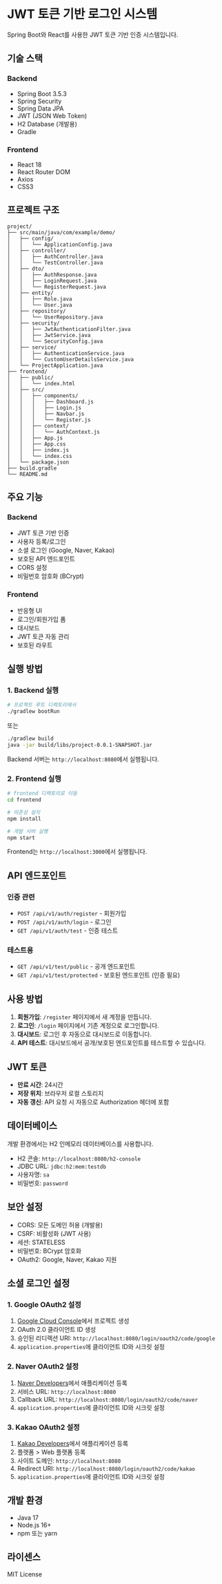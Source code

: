 # JWT 토큰 기반 로그인 시스템

Spring Boot와 React를 사용한 JWT 토큰 기반 인증 시스템입니다.

## 기술 스택

### Backend
- Spring Boot 3.5.3
- Spring Security
- Spring Data JPA
- JWT (JSON Web Token)
- H2 Database (개발용)
- Gradle

### Frontend
- React 18
- React Router DOM
- Axios
- CSS3

## 프로젝트 구조

```
project/
├── src/main/java/com/example/demo/
│   ├── config/
│   │   └── ApplicationConfig.java
│   ├── controller/
│   │   ├── AuthController.java
│   │   └── TestController.java
│   ├── dto/
│   │   ├── AuthResponse.java
│   │   ├── LoginRequest.java
│   │   └── RegisterRequest.java
│   ├── entity/
│   │   ├── Role.java
│   │   └── User.java
│   ├── repository/
│   │   └── UserRepository.java
│   ├── security/
│   │   ├── JwtAuthenticationFilter.java
│   │   ├── JwtService.java
│   │   └── SecurityConfig.java
│   ├── service/
│   │   ├── AuthenticationService.java
│   │   └── CustomUserDetailsService.java
│   └── ProjectApplication.java
├── frontend/
│   ├── public/
│   │   └── index.html
│   ├── src/
│   │   ├── components/
│   │   │   ├── Dashboard.js
│   │   │   ├── Login.js
│   │   │   ├── Navbar.js
│   │   │   └── Register.js
│   │   ├── context/
│   │   │   └── AuthContext.js
│   │   ├── App.js
│   │   ├── App.css
│   │   ├── index.js
│   │   └── index.css
│   └── package.json
├── build.gradle
└── README.md
```

## 주요 기능

### Backend
- JWT 토큰 기반 인증
- 사용자 등록/로그인
- 소셜 로그인 (Google, Naver, Kakao)
- 보호된 API 엔드포인트
- CORS 설정
- 비밀번호 암호화 (BCrypt)

### Frontend
- 반응형 UI
- 로그인/회원가입 폼
- 대시보드
- JWT 토큰 자동 관리
- 보호된 라우트

## 실행 방법

### 1. Backend 실행

```bash
# 프로젝트 루트 디렉토리에서
./gradlew bootRun
```

또는

```bash
./gradlew build
java -jar build/libs/project-0.0.1-SNAPSHOT.jar
```

Backend 서버는 `http://localhost:8080`에서 실행됩니다.

### 2. Frontend 실행

```bash
# frontend 디렉토리로 이동
cd frontend

# 의존성 설치
npm install

# 개발 서버 실행
npm start
```

Frontend는 `http://localhost:3000`에서 실행됩니다.

## API 엔드포인트

### 인증 관련
- `POST /api/v1/auth/register` - 회원가입
- `POST /api/v1/auth/login` - 로그인
- `GET /api/v1/auth/test` - 인증 테스트

### 테스트용
- `GET /api/v1/test/public` - 공개 엔드포인트
- `GET /api/v1/test/protected` - 보호된 엔드포인트 (인증 필요)

## 사용 방법

1. **회원가입**: `/register` 페이지에서 새 계정을 만듭니다.
2. **로그인**: `/login` 페이지에서 기존 계정으로 로그인합니다.
3. **대시보드**: 로그인 후 자동으로 대시보드로 이동합니다.
4. **API 테스트**: 대시보드에서 공개/보호된 엔드포인트를 테스트할 수 있습니다.

## JWT 토큰

- **만료 시간**: 24시간
- **저장 위치**: 브라우저 로컬 스토리지
- **자동 갱신**: API 요청 시 자동으로 Authorization 헤더에 포함

## 데이터베이스

개발 환경에서는 H2 인메모리 데이터베이스를 사용합니다.
- H2 콘솔: `http://localhost:8080/h2-console`
- JDBC URL: `jdbc:h2:mem:testdb`
- 사용자명: `sa`
- 비밀번호: `password`

## 보안 설정

- CORS: 모든 도메인 허용 (개발용)
- CSRF: 비활성화 (JWT 사용)
- 세션: STATELESS
- 비밀번호: BCrypt 암호화
- OAuth2: Google, Naver, Kakao 지원

## 소셜 로그인 설정

### 1. Google OAuth2 설정
1. [Google Cloud Console](https://console.cloud.google.com/)에서 프로젝트 생성
2. OAuth 2.0 클라이언트 ID 생성
3. 승인된 리디렉션 URI: `http://localhost:8080/login/oauth2/code/google`
4. `application.properties`에 클라이언트 ID와 시크릿 설정

### 2. Naver OAuth2 설정
1. [Naver Developers](https://developers.naver.com/)에서 애플리케이션 등록
2. 서비스 URL: `http://localhost:8080`
3. Callback URL: `http://localhost:8080/login/oauth2/code/naver`
4. `application.properties`에 클라이언트 ID와 시크릿 설정

### 3. Kakao OAuth2 설정
1. [Kakao Developers](https://developers.kakao.com/)에서 애플리케이션 등록
2. 플랫폼 > Web 플랫폼 등록
3. 사이트 도메인: `http://localhost:8080`
4. Redirect URI: `http://localhost:8080/login/oauth2/code/kakao`
5. `application.properties`에 클라이언트 ID와 시크릿 설정

## 개발 환경

- Java 17
- Node.js 16+
- npm 또는 yarn

## 라이센스

MIT License 
